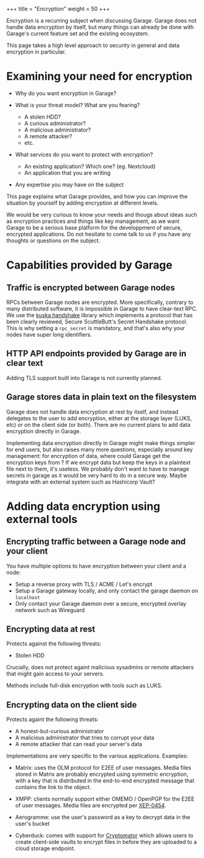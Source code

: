 +++
title = "Encryption"
weight = 50
+++

Encryption is a recurring subject when discussing Garage. 
Garage does not handle data encryption by itself, but many things can
already be done with Garage's current feature set and the existing ecosystem.

This page takes a high level approach to security in general and data encryption
in particular.


# Examining your need for encryption

- Why do you want encryption in Garage?

- What is your threat model? What are you fearing?
  - A stolen HDD?
  - A curious administrator?
  - A malicious administrator?
  - A remote attacker?
  - etc.

- What services do you want to protect with encryption?
  - An existing application? Which one? (eg. Nextcloud)
  - An application that you are writing

- Any expertise you may have on the subject

This page explains what Garage provides, and how you can improve the situation by yourself
by adding encryption at different levels.

We would be very curious to know your needs and thougs about ideas such as
encryption practices and things like key management, as we want Garage to be a
serious base platform for the developpment of secure, encrypted applications.
Do not hesitate to come talk to us if you have any thoughts or questions on the
subject.


# Capabilities provided by Garage

## Traffic is encrypted between Garage nodes

RPCs between Garage nodes are encrypted. More specifically, contrary to many
distributed software, it is impossible in Garage to have clear-text RPC.  We
use the [kuska handshake](https://github.com/Kuska-ssb/handshake) library which
implements a protocol that has been clearly reviewed, Secure ScuttleButt's
Secret Handshake protocol.  This is why setting a `rpc_secret` is mandatory,
and that's also why your nodes have super long identifiers.

## HTTP API endpoints provided by Garage are in clear text

Adding TLS support built into Garage is not currently planned.

## Garage stores data in plain text on the filesystem

Garage does not handle data encryption at rest by itself, and instead delegates
to the user to add encryption, either at the storage layer (LUKS, etc) or on
the client side (or both). There are no current plans to add data encryption
directly in Garage.

Implementing data encryption directly in Garage might make things simpler for
end users, but also raises many more questions, especially around key
management: for encryption of data, where could Garage get the encryption keys
from ? If we encrypt data but keep the keys in a plaintext file next to them,
it's useless. We probably don't want to have to manage secrets in garage as it
would be very hard to do in a secure way. Maybe integrate with an external
system such as Hashicorp Vault?


# Adding data encryption using external tools

## Encrypting traffic between a Garage node and your client

You have multiple options to have encryption between your client and a node:

  - Setup a reverse proxy with TLS / ACME / Let's encrypt
  - Setup a Garage gateway locally, and only contact the garage daemon on `localhost`
  - Only contact your Garage daemon over a secure, encrypted overlay network such as Wireguard

## Encrypting data at rest

Protects against the following threats:

- Stolen HDD

Crucially, does not protect againt malicious sysadmins or remote attackers that
might gain access to your servers.

Methods include full-disk encryption with tools such as LUKS.

## Encrypting data on the client side

Protects againt the following threats:

- A honest-but-curious administrator
- A malicious administrator that tries to corrupt your data
- A remote attacker that can read your server's data

Implementations are very specific to the various applications. Examples:

- Matrix: uses the OLM protocol for E2EE of user messages. Media files stored
  in Matrix are probably encrypted using symmetric encryption, with a key that is
  distributed in the end-to-end encrypted message that contains the link to the object.

- XMPP: clients normally support either OMEMO / OpenPGP for the E2EE of user
  messages. Media files are encrypted per
  [XEP-0454](https://xmpp.org/extensions/xep-0454.html).

- Aerogramme: use the user's password as a key to decrypt data in the user's bucket

- Cyberduck: comes with support for
  [Cryptomator](https://docs.cyberduck.io/cryptomator/) which allows users to
  create client-side vaults to encrypt files in before they are uploaded to a
  cloud storage endpoint.
